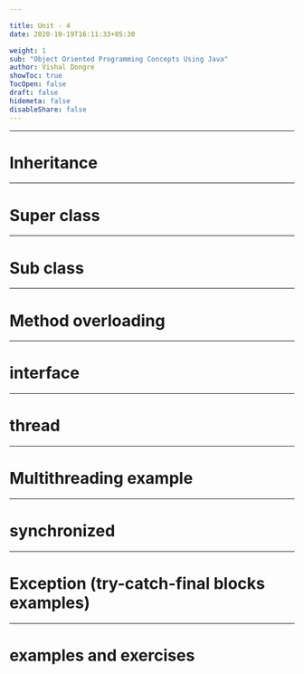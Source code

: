 ```yaml
---

title: Unit - 4
date: 2020-10-19T16:11:33+05:30

weight: 1
sub: "Object Oriented Programming Concepts Using Java"
author: Vishal Dongre
showToc: true
TocOpen: false
draft: false
hidemeta: false
disableShare: false
---
```



 
---

# Inheritance
---

# Super class
---

# Sub class
---

# Method overloading
---

# interface
---

# thread
---

# Multithreading example
---

# synchronized
---

# Exception (try-catch-final blocks examples) 
---

# examples and exercises
